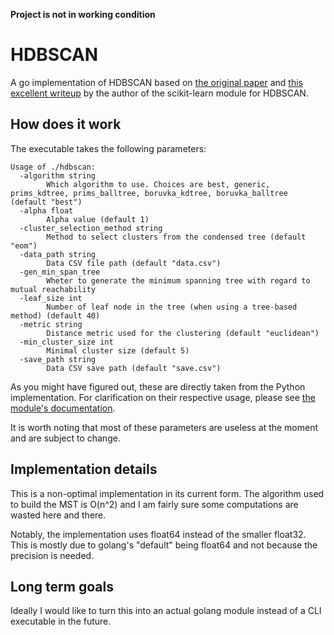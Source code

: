 **Project is not in working condition**

# HDBSCAN

A go implementation of HDBSCAN based on [the original paper](https://link.springer.com/chapter/10.1007/978-3-642-37456-2_14) and [this excellent writeup](https://hdbscan.readthedocs.io/en/latest/how_hdbscan_works.html) by the author of the scikit-learn module for HDBSCAN.

## How does it work

The executable takes the following parameters:

```
Usage of ./hdbscan:
  -algorithm string
    	Which algorithm to use. Choices are best, generic, prims_kdtree, prims_balltree, boruvka_kdtree, boruvka_balltree (default "best")
  -alpha float
    	Alpha value (default 1)
  -cluster_selection_method string
    	Method to select clusters from the condensed tree (default "eom")
  -data_path string
    	Data CSV file path (default "data.csv")
  -gen_min_span_tree
    	Wheter to generate the minimum spanning tree with regard to mutual reachability
  -leaf_size int
    	Number of leaf node in the tree (when using a tree-based method) (default 40)
  -metric string
    	Distance metric used for the clustering (default "euclidean")
  -min_cluster_size int
    	Minimal cluster size (default 5)
  -save_path string
    	Data CSV save path (default "save.csv")
```

As you might have figured out, these are directly taken from the Python implementation. For clarification on their respective usage, please see [the module's documentation](https://hdbscan.readthedocs.io/en/latest/api.html#hdbscan).

It is worth noting that most of these parameters are useless at the moment and are subject to change.

## Implementation details

This is a non-optimal implementation in its current form. The algorithm used to build the MST is O(n^2) and I am fairly sure some computations are wasted here and there.

Notably, the implementation uses float64 instead of the smaller float32. This is mostly due to golang's "default" being float64 and not because the precision is needed.

## Long term goals

Ideally I would like to turn this into an actual golang module instead of a CLI executable in the future.
